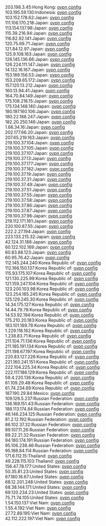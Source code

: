 203.198.3.45:Hong Kong: [ovpn config](vpn/203_198_3_45.ovpn)  
103.195.59.130:Indonesia: [ovpn config](vpn/103_195_59_130.ovpn)  
103.152.178.62:Japan: [ovpn config](vpn/103_152_178_62.ovpn)  
111.106.170.218:Japan: [ovpn config](vpn/111_106_170_218.ovpn)  
113.154.137.98:Japan: [ovpn config](vpn/113_154_137_98.ovpn)  
115.39.216.94:Japan: [ovpn config](vpn/115_39_216_94.ovpn)  
116.82.92.141:Japan: [ovpn config](vpn/116_82_92_141.ovpn)  
120.75.69.71:Japan: [ovpn config](vpn/120_75_69_71.ovpn)  
121.84.12.97:Japan: [ovpn config](vpn/121_84_12_97.ovpn)  
125.9.108.163:Japan: [ovpn config](vpn/125_9_108_163.ovpn)  
126.145.136.66:Japan: [ovpn config](vpn/126_145_136_66.ovpn)  
126.224.111.147:Japan: [ovpn config](vpn/126_224_111_147.ovpn)  
14.132.16.167:Japan: [ovpn config](vpn/14_132_16_167.ovpn)  
153.189.156.53:Japan: [ovpn config](vpn/153_189_156_53.ovpn)  
153.209.65.172:Japan: [ovpn config](vpn/153_209_65_172.ovpn)  
157.120.13.212:Japan: [ovpn config](vpn/157_120_13_212.ovpn)  
160.13.94.41:Japan: [ovpn config](vpn/160_13_94_41.ovpn)  
164.70.84.149:Japan: [ovpn config](vpn/164_70_84_149.ovpn)  
175.108.218.15:Japan: [ovpn config](vpn/175_108_218_15.ovpn)  
175.134.148.140:Japan: [ovpn config](vpn/175_134_148_140.ovpn)  
180.197.160.106:Japan: [ovpn config](vpn/180_197_160_106.ovpn)  
180.22.188.247:Japan: [ovpn config](vpn/180_22_188_247.ovpn)  
182.20.250.146:Japan: [ovpn config](vpn/182_20_250_146.ovpn)  
1.66.34.16:Japan: [ovpn config](vpn/1_66_34_16.ovpn)  
202.177.66.20:Japan: [ovpn config](vpn/202_177_66_20.ovpn)  
207.65.219.163:Japan: [ovpn config](vpn/207_65_219_163.ovpn)  
219.100.37.104:Japan: [ovpn config](vpn/219_100_37_104.ovpn)  
219.100.37.105:Japan: [ovpn config](vpn/219_100_37_105.ovpn)  
219.100.37.107:Japan: [ovpn config](vpn/219_100_37_107.ovpn)  
219.100.37.13:Japan: [ovpn config](vpn/219_100_37_13.ovpn)  
219.100.37.177:Japan: [ovpn config](vpn/219_100_37_177.ovpn)  
219.100.37.182:Japan: [ovpn config](vpn/219_100_37_182.ovpn)  
219.100.37.19:Japan: [ovpn config](vpn/219_100_37_19.ovpn)  
219.100.37.31:Japan: [ovpn config](vpn/219_100_37_31.ovpn)  
219.100.37.49:Japan: [ovpn config](vpn/219_100_37_49.ovpn)  
219.100.37.51:Japan: [ovpn config](vpn/219_100_37_51.ovpn)  
219.100.37.55:Japan: [ovpn config](vpn/219_100_37_55.ovpn)  
219.100.37.58:Japan: [ovpn config](vpn/219_100_37_58.ovpn)  
219.100.37.86:Japan: [ovpn config](vpn/219_100_37_86.ovpn)  
219.100.37.87:Japan: [ovpn config](vpn/219_100_37_87.ovpn)  
219.100.37.96:Japan: [ovpn config](vpn/219_100_37_96.ovpn)  
219.112.171.161:Japan: [ovpn config](vpn/219_112_171_161.ovpn)  
220.100.87.55:Japan: [ovpn config](vpn/220_100_87_55.ovpn)  
222.2.27.194:Japan: [ovpn config](vpn/222_2_27_194.ovpn)  
223.133.215.32:Japan: [ovpn config](vpn/223_133_215_32.ovpn)  
42.124.31.188:Japan: [ovpn config](vpn/42_124_31_188.ovpn)  
60.122.102.169:Japan: [ovpn config](vpn/60_122_102_169.ovpn)  
60.83.88.123:Japan: [ovpn config](vpn/60_83_88_123.ovpn)  
60.95.76.42:Japan: [ovpn config](vpn/60_95_76_42.ovpn)  
112.145.244.240:Korea Republic of: [ovpn config](vpn/112_145_244_240.ovpn)  
112.166.150.137:Korea Republic of: [ovpn config](vpn/112_166_150_137.ovpn)  
115.93.175.107:Korea Republic of: [ovpn config](vpn/115_93_175_107.ovpn)  
121.130.225.99:Korea Republic of: [ovpn config](vpn/121_130_225_99.ovpn)  
121.159.247.104:Korea Republic of: [ovpn config](vpn/121_159_247_104.ovpn)  
123.200.103.98:Korea Republic of: [ovpn config](vpn/123_200_103_98.ovpn)  
123.254.185.245:Korea Republic of: [ovpn config](vpn/123_254_185_245.ovpn)  
125.129.245.30:Korea Republic of: [ovpn config](vpn/125_129_245_30.ovpn)  
14.34.175.127:Korea Republic of: [ovpn config](vpn/14_34_175_127.ovpn)  
14.44.79.78:Korea Republic of: [ovpn config](vpn/14_44_79_78.ovpn)  
14.53.92.194:Korea Republic of: [ovpn config](vpn/14_53_92_194.ovpn)  
175.210.20.183:Korea Republic of: [ovpn config](vpn/175_210_20_183.ovpn)  
183.101.189.78:Korea Republic of: [ovpn config](vpn/183_101_189_78.ovpn)  
1.229.118.162:Korea Republic of: [ovpn config](vpn/1_229_118_162.ovpn)  
1.238.83.71:Korea Republic of: [ovpn config](vpn/1_238_83_71.ovpn)  
211.104.71.136:Korea Republic of: [ovpn config](vpn/211_104_71_136.ovpn)  
211.185.191.134:Korea Republic of: [ovpn config](vpn/211_185_191_134.ovpn)  
211.198.67.197:Korea Republic of: [ovpn config](vpn/211_198_67_197.ovpn)  
220.83.127.226:Korea Republic of: [ovpn config](vpn/220_83_127_226.ovpn)  
221.160.241.151:Korea Republic of: [ovpn config](vpn/221_160_241_151.ovpn)  
222.104.225.34:Korea Republic of: [ovpn config](vpn/222_104_225_34.ovpn)  
222.117.186.129:Korea Republic of: [ovpn config](vpn/222_117_186_129.ovpn)  
59.4.220.136:Korea Republic of: [ovpn config](vpn/59_4_220_136.ovpn)  
61.109.29.48:Korea Republic of: [ovpn config](vpn/61_109_29_48.ovpn)  
61.74.234.69:Korea Republic of: [ovpn config](vpn/61_74_234_69.ovpn)  
187.190.29.84:Mexico: [ovpn config](vpn/187_190_29_84.ovpn)  
109.126.5.237:Russian Federation: [ovpn config](vpn/109_126_5_237.ovpn)  
136.169.151.43:Russian Federation: [ovpn config](vpn/136_169_151_43.ovpn)  
188.113.174.84:Russian Federation: [ovpn config](vpn/188_113_174_84.ovpn)  
46.146.234.125:Russian Federation: [ovpn config](vpn/46_146_234_125.ovpn)  
81.2.12.192:Russian Federation: [ovpn config](vpn/81_2_12_192.ovpn)  
86.102.37.32:Russian Federation: [ovpn config](vpn/86_102_37_32.ovpn)  
89.107.11.26:Russian Federation: [ovpn config](vpn/89_107_11_26.ovpn)  
89.22.21.32:Russian Federation: [ovpn config](vpn/89_22_21_32.ovpn)  
94.180.174.191:Russian Federation: [ovpn config](vpn/94_180_174_191.ovpn)  
95.106.238.46:Russian Federation: [ovpn config](vpn/95_106_238_46.ovpn)  
95.188.84.114:Russian Federation: [ovpn config](vpn/95_188_84_114.ovpn)  
171.6.112.15:Thailand: [ovpn config](vpn/171_6_112_15.ovpn)  
49.228.115.103:Thailand: [ovpn config](vpn/49_228_115_103.ovpn)  
156.47.78.177:United States: [ovpn config](vpn/156_47_78_177.ovpn)  
50.35.81.23:United States: [ovpn config](vpn/50_35_81_23.ovpn)  
67.180.18.67:United States: [ovpn config](vpn/67_180_18_67.ovpn)  
68.12.201.248:United States: [ovpn config](vpn/68_12_201_248.ovpn)  
68.38.144.171:United States: [ovpn config](vpn/68_38_144_171.ovpn)  
69.120.234.23:United States: [ovpn config](vpn/69_120_234_23.ovpn)  
75.71.74.105:United States: [ovpn config](vpn/75_71_74_105.ovpn)  
1.54.150.137:Viet Nam: [ovpn config](vpn/1_54_150_137.ovpn)  
1.55.4.192:Viet Nam: [ovpn config](vpn/1_55_4_192.ovpn)  
27.72.89.195:Viet Nam: [ovpn config](vpn/27_72_89_195.ovpn)  
42.112.222.197:Viet Nam: [ovpn config](vpn/42_112_222_197.ovpn)  
